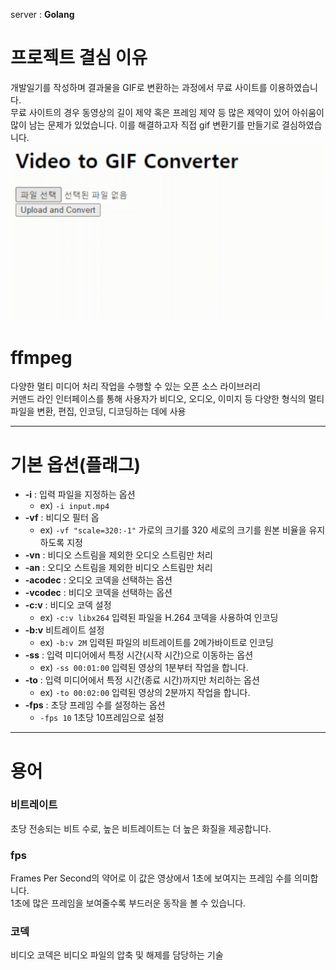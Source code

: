 server : **Golang**
# 프로젝트 결심 이유
개발일기를 작성하며 결과물을 GIF로 변환하는 과정에서 무료 사이트를 이용하였습니다.   
무료 사이트의 경우 동영상의 길이 제약 혹은 프레임 제약 등 많은 제약이 있어 아쉬움이 많이 남는 문제가 있었습니다.
이를 해결하고자 직접 gif 변환기를 만들기로 결심하였습니다.
<img src="/assets/rainbowbear_20240107_105103.gif">


# ffmpeg
다양한 멀티 미디어 처리 작업을 수행할 수 있는 오픈 소스 라이브러리   
커맨드 라인 인터페이스를 통해 사용자가 비디오, 오디오, 이미지 등 다양한 형식의 멀티 파일을 변환, 편집, 인코딩, 디코딩하는 데에 사용

-----

# 기본 옵션(플래그)
- **-i** : 입력 파일을 지정하는 옵션
	- ex) `-i input.mp4`
- **-vf** : 비디오 필터 옵
	- ex) `-vf "scale=320:-1"` 가로의 크기를 320 세로의 크기를 원본 비율을 유지하도록 지정
- **-vn** : 비디오 스트림을 제외한 오디오 스트림만 처리
- **-an** : 오디오 스트림을 제외한 비디오 스트림만 처리
- **-acodec** : 오디오 코덱을 선택하는 옵션
- **-vcodec** : 비디오 코덱을 선택하는 옵션
- **-c:v** : 비디오 코덱 설정
	- ex) `-c:v libx264` 입력된 파일을 H.264 코덱을 사용하여 인코딩
- **-b:v** 비트레이트 설정
	- ex) `-b:v 2M` 입력된 파일의 비트레이트를 2메가바이트로 인코딩
- **-ss** : 입력 미디어에서 특정 시간(시작 시간)으로 이동하는 옵션
	- ex) `-ss 00:01:00` 입력된 영상의 1분부터 작업을 합니다.
- **-to** : 입력 미디어에서 특정 시간(종료 시간)까지만 처리하는 옵션
	- ex) `-to 00:02:00` 입력된 영상의 2분까지 작업을 합니다.
- **-fps** : 초당 프레임 수를 설정하는 옵션
	- `-fps 10` 1초당 10프레임으로 설정

-----

# 용어
### 비트레이트
초당 전송되는 비트 수로, 높은 비트레이트는 더 높은 화질을 제공합니다.
### fps
Frames Per Second의 약어로 이 값은 영상에서 1초에 보여지는 프레임 수를 의미합니다.   
1초에 많은 프레임을 보여줄수록 부드러운 동작을 볼 수 있습니다.
### 코덱
비디오 코덱은 비디오 파일의 압축 및 해제를 담당하는 기술